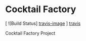 # Cocktail Factory

[ ![Build Status] [travis-image] ] [travis]

Cocktail Factory Project



[travis-image]: https://travis-ci.org/YoussefArfaoui/cocktailfactory.svg?branch=master
[travis]: https://travis-ci.org/YoussefArfaoui/cocktailfactory
